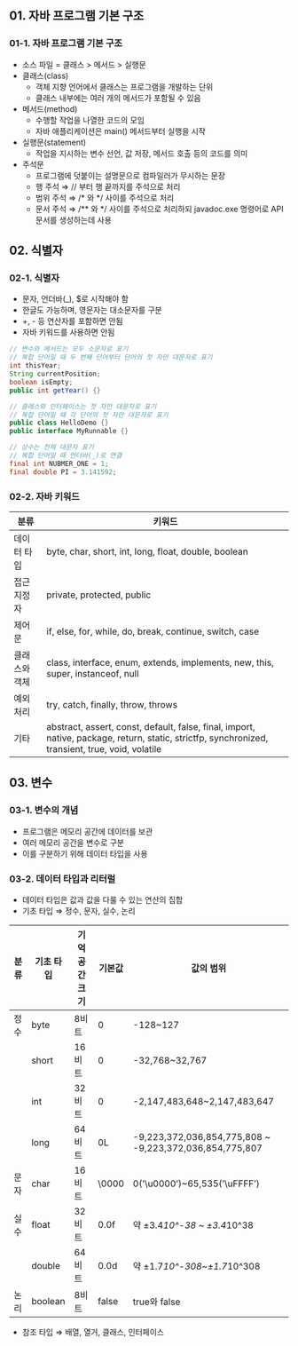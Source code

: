 ## 01. 자바 프로그램 기본 구조

### 01-1. 자바 프로그램 기본 구조

- 소스 파일 = 클래스 > 메서드 > 실행문
- 클래스(class)
    - 객체 지향 언어에서 클래스는 프로그램을 개발하는 단위
    - 클래스 내부에는 여러 개의 메서드가 포함될 수 있음
- 메서드(method)
    - 수행할 작업을 나열한 코드의 모임
    - 자바 애플리케이션은 main() 메서드부터 실행을 시작
- 실행문(statement)
    - 작업을 지시하는 변수 선언, 값 저장, 메서드 호출 등의 코드를 의미
- 주석문
    - 프로그램에 덧붙이는 설명문으로 컴파일러가 무시하는 문장
    - 행 주석 ⇒ // 부터 행 끝까지를 주석으로 처리
    - 범위 주석 ⇒  /* 와 */ 사이를 주석으로 처리
    - 문서 주석 ⇒ /** 와 */ 사이를 주석으로 처리하되 javadoc.exe 명령어로 API 문서를 생성하는데 사용

## 02. 식별자

### 02-1. 식별자

- 문자, 언더바(_), $로 시작해야 함
- 한글도 가능하며, 영문자는 대소문자를 구분
- +, - 등 연산자를 포함하면 안됨
- 자바 키워드를 사용하면 안됨

```java
// 변수와 메서드는 모두 소문자로 표기
// 복합 단어일 때 두 번째 단어부터 단어의 첫 자만 대문자로 표기
int thisYear;
String currentPosition;
boolean isEmpty;
public int getYear() {}

// 클래스와 인터페이스는 첫 자만 대문자로 표기
// 복합 단어일 때 각 단어의 첫 자만 대문자로 표기
public class HelloDemo {}
public interface MyRunnable {}

// 상수는 전체 대문자 표기
// 복합 단어일 때 언더바(_)로 연결
final int NUBMER_ONE = 1;
final double PI = 3.141592;
```

### 02-2. 자바 키워드

| 분류 | 키워드 |
| --- | --- |
| 데이터 타입 | byte, char, short, int, long, float, double, boolean |
| 접근 지정자 | private, protected, public |
| 제어문 | if, else, for, while, do, break, continue, switch, case |
| 클래스와 객체 | class, interface, enum, extends, implements, new, this, super, instanceof, null |
| 예외 처리 | try, catch, finally, throw, throws |
| 기타 | abstract, assert, const, default, false, final, import, native, package, return, static, strictfp, synchronized, transient, true, void, volatile |

## 03. 변수

### 03-1. 변수의 개념

- 프로그램은 메모리 공간에 데이터를 보관
- 여러 메모리 공간을 변수로 구분
- 이를 구분하기 위해 데이터 타입을 사용

### 03-2. 데이터 타입과 리터럴

- 데이터 타입은 값과 값을 다룰 수 있는 연산의 집합
- 기초 타입 ⇒ 정수, 문자, 실수, 논리

| 분류 | 기초 타입 | 기억 공간 크기 | 기본값 | 값의 범위 |
| --- | --- | --- | --- | --- |
| 정수 | byte | 8비트 | 0 | -128~127 |
|  | short | 16비트 | 0 | -32,768~32,767 |
|  | int | 32비트 | 0 | -2,147,483,648~2,147,483,647 |
|  | long | 64비트 | 0L | -9,223,372,036,854,775,808 ~ -9,223,372,036,854,775,807 |
| 문자 | char | 16비트 | \0000 | 0(’\u0000’)~65,535(’\uFFFF’) |
| 실수 | float | 32비트 | 0.0f | 약 ±3.4*10^-38 ~ ±3.4*10^38 |
|  | double | 64비트 | 0.0d | 약 ±1.7*10^-308~±1.7*10^308 |
| 논리 | boolean | 8비트 | false | true와 false |
- 참조 타입 ⇒ 배열, 열거, 클래스, 인터페이스